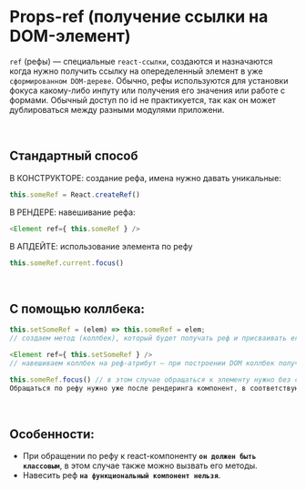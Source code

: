 # Props-ref (получение ссылки на DOM-элемент)

`ref` (рефы) — специальные `react-ссылки`, создаются и назначаются когда нужно получить ссылку на опеределенный элемент в уже `сформированном DOM-дереве`. 
Обычно, рефы используются для установки фокуса какому-либо инпуту или получения его значения или работе с формами. Обычный доступ по id не практикуется, так как он может дублироваться между разными модулями приложени.

<br>

## Стандартный способ
В КОНСТРУКТОРЕ: создание рефа, имена нужно давать уникальные:  
```javascript 
this.someRef = React.createRef()
```

В РЕНДЕРЕ: навешивание рефа:  
```javascript
<Element ref={ this.someRef } />
```

В АПДЕЙТЕ: использование элемента по рефу
```javascript
this.someRef.current.focus()
```

<br>

## С помощью коллбека:
```javascript 
this.setSomeRef = (elem) => this.someRef = elem; 
// создаем метод (коллбек), который будет получать реф и присваивать его полю.

<Element ref={ this.setSomeRef } /> 
// навешиваем коллбек на реф-атрибут – при построении DOM коллбек получит реф.

this.someRef.focus() // в этом случае обращаться к элементу нужно без current
Обращаться по рефу нужно уже после рендеринга компонент, в соответствующих методах ЖЦ, так как обращение идет к готовому узлу DOM-дерева. Реф вернет ссылку на элемент только после первого рендера.
```

<br>

## Особенности:
* При обращении по рефу к react-компоненту __`он должен быть классовым`__, в этом случае также можно вызвать его методы. 
* Навесить реф __`на функциональный компонент нельзя`__.
